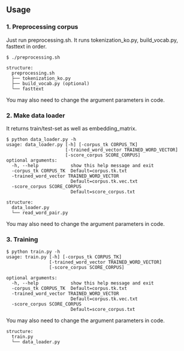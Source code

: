 ## Usage
### 1. Preprocessing corpus
Just run preprocessing.sh. It runs tokenization_ko.py, build_vocab.py, fasttext in order.
```
$ ./preprocessing.sh
```
```
structure:
  preprocessing.sh
  ├── tokenization_ko.py
  ├── build_vocab.py (optional)
  └── fasttext
```
You may also need to change the argument parameters in code.

### 2. Make data loader
It returns train/test-set as well as embedding_matrix.
```
$ python data_loader.py -h
usage: data_loader.py [-h] [-corpus_tk CORPUS_TK]
                      [-trained_word_vector TRAINED_WORD_VECTOR]
                      [-score_corpus SCORE_CORPUS]
optional arguments:
  -h, --help            show this help message and exit
  -corpus_tk CORPUS_TK  Default=corpus.tk.txt
  -trained_word_vector TRAINED_WORD_VECTOR
                        Default=corpus.tk.vec.txt
  -score_corpus SCORE_CORPUS
                        Default=score_corpus.txt
```
```
structure:
  data_loader.py
  └── read_word_pair.py
```
You may also need to change the argument parameters in code.

### 3. Training
```
$ python train.py -h
usage: train.py [-h] [-corpus_tk CORPUS_TK]
                [-trained_word_vector TRAINED_WORD_VECTOR]
                [-score_corpus SCORE_CORPUS]

optional arguments:
  -h, --help            show this help message and exit
  -corpus_tk CORPUS_TK  Default=corpus.tk.txt
  -trained_word_vector TRAINED_WORD_VECTOR
                        Default=corpus.tk.vec.txt
  -score_corpus SCORE_CORPUS
                        Default=score_corpus.txt
```
You may also need to change the argument parameters in code.

```
structure:
  train.py
  └── data_loader.py
```
